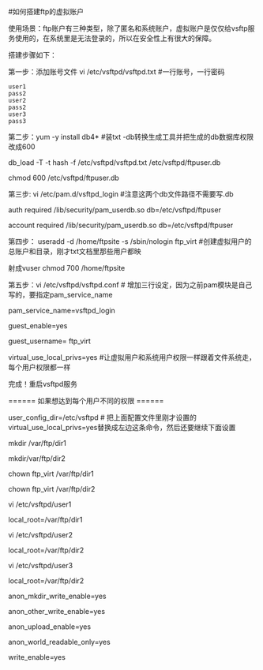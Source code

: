 <!-- --- tag: linux centos 云主机 ftp 进阶  -->
<!-- --- title: 如何搭建ftp的虚拟账户  -->
#如何搭建ftp的虚拟账户 

使用场景：ftp账户有三种类型，除了匿名和系统账户，虚拟账户是仅仅给vsftp服务使用的，在系统里是无法登录的，所以在安全性上有很大的保障。

搭建步骤如下：

第一步：添加账号文件 vi /etc/vsftpd/vsftpd.txt  #一行账号，一行密码
<pre><code>user1  
pass2         
user2
pass2 
user3
pass3</code></pre>

第二步：yum -y install db4*           #装txt -db转换生成工具并把生成的db数据库权限改成600

db_load -T -t hash -f /etc/vsftpd/vsftpd.txt /etc/vsftpd/ftpuser.db   

chmod 600 /etc/vsftpd/ftpuser.db   



第三步: vi /etc/pam.d/vsftpd_login     #注意这两个db文件路径不需要写.db

auth required /lib/security/pam_userdb.so db=/etc/vsftpd/ftpuser

account  required /lib/security/pam_userdb.so db=/etc/vsftpd/ftpuser



第四步： useradd -d /home/ftpsite  -s /sbin/nologin  ftp_virt  #创建虚拟用户的总账户和目录，刚才txt文档里那些用户都映

射成vuser
               chmod 700  /home/ftpsite

第五步：vi /etc/vsftpd/vsftpd.conf    # 增加三行设定，因为之前pam模块是自己写的，要指定pam_service_name

pam_service_name=vsftpd_login

guest_enable=yes

guest_username= ftp_virt

virtual_use_local_privs=yes      #让虚拟用户和系统用户权限一样跟着文件系统走，每个用户权限都一样

完成！重启vsftpd服务


 

====== 如果想达到每个用户不同的权限 ======


user_config_dir=/etc/vsftpd      # 把上面配置文件里刚才设置的virtual_use_local_privs=yes替换成左边这条命令，然后还要继续下面设置 



mkdir /var/ftp/dir1

mkdir/var/ftp/dir2

chown ftp_virt /var/ftp/dir1

chown ftp_virt /var/ftp/dir2

vi /etc/vsftpd/user1 

local_root=/var/ftp/dir1

vi /etc/vsftpd/user2

local_root=/var/ftp/dir2
 
vi /etc/vsftpd/user3

local_root=/var/ftp/dir2

anon_mkdir_write_enable=yes

anon_other_write_enable=yes

anon_upload_enable=yes

anon_world_readable_only=yes

write_enable=yes 